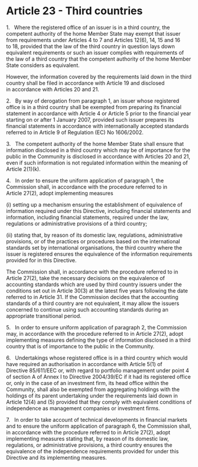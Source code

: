 # Article 23 - Third countries


1.   Where the registered office of an issuer is in a third country, the competent authority of the home Member State may exempt that issuer from requirements under Articles 4 to 7 and Articles 12(6), 14, 15 and 16 to 18, provided that the law of the third country in question lays down equivalent requirements or such an issuer complies with requirements of the law of a third country that the competent authority of the home Member State considers as equivalent.

However, the information covered by the requirements laid down in the third country shall be filed in accordance with Article 19 and disclosed in accordance with Articles 20 and 21.

2.   By way of derogation from paragraph 1, an issuer whose registered office is in a third country shall be exempted from preparing its financial statement in accordance with Article 4 or Article 5 prior to the financial year starting on or after 1 January 2007, provided such issuer prepares its financial statements in accordance with internationally accepted standards referred to in Article 9 of Regulation (EC) No 1606/2002.

3.   The competent authority of the home Member State shall ensure that information disclosed in a third country which may be of importance for the public in the Community is disclosed in accordance with Articles 20 and 21, even if such information is not regulated information within the meaning of Article 2(1)(k).

4.   In order to ensure the uniform application of paragraph 1, the Commission shall, in accordance with the procedure referred to in Article 27(2), adopt implementing measures

(i) setting up a mechanism ensuring the establishment of equivalence of information required under this Directive, including financial statements and information, including financial statements, required under the law, regulations or administrative provisions of a third country;

(ii) stating that, by reason of its domestic law, regulations, administrative provisions, or of the practices or procedures based on the international standards set by international organisations, the third country where the issuer is registered ensures the equivalence of the information requirements provided for in this Directive.

The Commission shall, in accordance with the procedure referred to in Article 27(2), take the necessary decisions on the equivalence of accounting standards which are used by third country issuers under the conditions set out in Article 30(3) at the latest five years following the date referred to in Article 31. If the Commission decides that the accounting standards of a third country are not equivalent, it may allow the issuers concerned to continue using such accounting standards during an appropriate transitional period.

5.   In order to ensure uniform application of paragraph 2, the Commission may, in accordance with the procedure referred to in Article 27(2), adopt implementing measures defining the type of information disclosed in a third country that is of importance to the public in the Community.

6.   Undertakings whose registered office is in a third country which would have required an authorisation in accordance with Article 5(1) of Directive 85/611/EEC or, with regard to portfolio management under point 4 of section A of Annex I to Directive 2004/39/EC if it had its registered office or, only in the case of an investment firm, its head office within the Community, shall also be exempted from aggregating holdings with the holdings of its parent undertaking under the requirements laid down in Article 12(4) and (5) provided that they comply with equivalent conditions of independence as management companies or investment firms.

7.   In order to take account of technical developments in financial markets and to ensure the uniform application of paragraph 6, the Commission shall, in accordance with the procedure referred to in Article 27(2), adopt implementing measures stating that, by reason of its domestic law, regulations, or administrative provisions, a third country ensures the equivalence of the independence requirements provided for under this Directive and its implementing measures.
